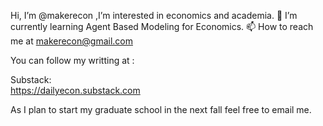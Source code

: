 Hi, I’m @makerecon ,I’m interested in economics and academia. 🌱 I’m currently learning Agent Based Modeling for Economics. 📫 How to reach me at makerecon@gmail.com

You can follow my writting at :
                                   
Substack:  
          https://dailyecon.substack.com
                                   

As I plan to start my graduate school in the next fall feel free to email me.


<!---
makerecon/makerecon is a ✨ special ✨ repository because its `README.md` (this file) appears on your GitHub profile.
You can click the Preview link to take a look at your changes.
--->
